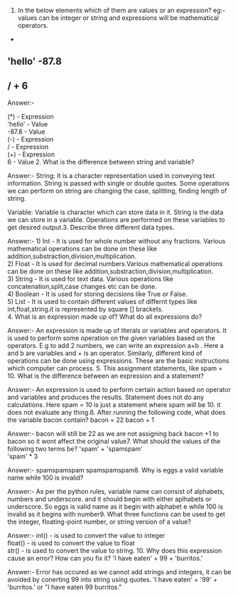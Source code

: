 1. In the below elements which of them are values or an expression? eg:- values can be integer or string and expressions will be mathematical operators.
*
'hello'
-87.8
-
/
+
6
-----------------------------------------------------
Answer:-

(*)                 - Expression   
'hello'           - Value    
-87.8             - Value    
(-)                 - Expression   
/                 - Expression   
(+)                 - Expression   
6                 - Value   2. What is the difference between string and variable?

Answer:-
String: It is a character representation used in conveying text information. String is passed with single or double quotes. Some operations we can perform on string are changing the case, splitting, finding length of string.

Variable: Variable is character which can store data in it. String is the data we can store in a variable. Operations are performed on these variables to get desired output.3. Describe three different data types.

Answer:-
    1) Int - It is used  for whole number without any fractions. Various mathematical operations can be done on these like addition,substraction,division,multiplication.  
    2) Float - It is used for decimal numbers.Various mathematical operations can be done on these like addition,substraction,division,multiplication.  
    3) String - It is used for text data. Various operations like concatenation,split,case changes etc can be done.  
    4) Boolean - It is used for storing decisions like True or False.  
    5) List - It is used to contain different values of differnt types like int,float,string.it is represented by square [] brackets.   
4. What is an expression made up of? What do all expressions do?

Answer:-
An expression is made up of literals or variables and operators. It is used to perform some 
operation on the given variables based on the operators. E.g to add 2 numbers, we can write
an expression a+b . Here a and b are variables and + is an operator. Similarly, different 
kind of operations can be done using expressions. These are the basic instructions which computer
can process.
5. This assignment statements, like spam = 10. What is the difference between an
expression and a statement?

Answer:-
An expression is used to perform certain action based on operator and variables and produces
the results. Statement  does not do any calculations. Here spam = 10 is just a statement where spam 
will be 10. it does not evaluate any thing.6. After running the following code, what does the variable bacon contain?
bacon = 22
bacon + 1

Answer:-
    bacon will still be 22 as we are not assigning back bacon +1 to bacon so it wont affect the original
value7. What should the values of the following two terms be?
'spam' + 'spamspam'   
'spam' * 3

Answer:-
spamspamspam
spamspamspam8. Why is eggs a valid variable name while 100 is invalid?

Answer:-
As per the python rules, variable name can consist of alphabets, numbers and underscore.
and it should begin with either aplhabets or underscore.
So eggs is valid name as it begin with alphabet e while 100 is invalid as it begins with number9. What three functions can be used to get the integer, floating-point number, or string
version of a value?

Answer:-
    int() - is used to convert the value to integer  
    float() - is used to convert the value to float  
    str() - is used to convert the value to string.  10. Why does this expression cause an error? How can you fix it?
'I have eaten' + 99 + 'burritos.'

Answer:-
Error has occured as we cannot add strings and integers, it can be avoided by conerting 99 into string using quotes.
'I have eaten' + '99' + 'burritos.'
or
"I have eaten 99 burritos."